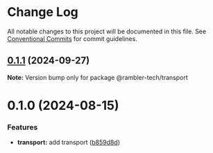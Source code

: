 # Change Log

All notable changes to this project will be documented in this file.
See [Conventional Commits](https://conventionalcommits.org) for commit guidelines.

## [0.1.1](https://github.com/rambler-digital-solutions/rambler-common/compare/@rambler-tech/transport@0.1.0...@rambler-tech/transport@0.1.1) (2024-09-27)

**Note:** Version bump only for package @rambler-tech/transport

# 0.1.0 (2024-08-15)

### Features

- **transport:** add transport ([b859d8d](https://github.com/rambler-digital-solutions/rambler-common/commit/b859d8de2ec10ff32903220b519d1934fd54a268))
